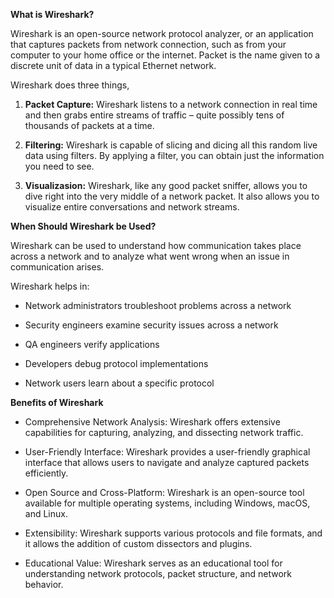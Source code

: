 **What is Wireshark?**

Wireshark is an open-source network protocol analyzer, or an application
that captures packets from network connection, such as from your
computer to your home office or the internet. Packet is the name given
to a discrete unit of data in a typical Ethernet network.

Wireshark does three things,

1.  **Packet Capture:** Wireshark listens to a network connection in
    real time and then grabs entire streams of traffic – quite possibly
    tens of thousands of packets at a time.

2.  **Filtering:** Wireshark is capable of slicing and dicing all this
    random live data using filters. By applying a filter, you can obtain
    just the information you need to see.

3.  **Visualizasion:** Wireshark, like any good packet sniffer, allows
    you to dive right into the very middle of a network packet. It also
    allows you to visualize entire conversations and network streams.

**When Should Wireshark be Used?**

Wireshark can be used to understand how communication takes place across
a network and to analyze what went wrong when an issue in communication
arises.

Wireshark helps in:

  - Network administrators troubleshoot problems across a network

  - Security engineers examine security issues across a network

  - QA engineers verify applications

  - Developers debug protocol implementations

  - Network users learn about a specific protocol

**Benefits of Wireshark**

  - <span class="underline">Comprehensive Network Analysis:</span>
    Wireshark offers extensive capabilities for capturing, analyzing,
    and dissecting network traffic.

  - <span class="underline">User-Friendly Interface:</span> Wireshark
    provides a user-friendly graphical interface that allows users to
    navigate and analyze captured packets efficiently.

  - <span class="underline">Open Source and Cross-Platform:</span>
    Wireshark is an open-source tool available for multiple operating
    systems, including Windows, macOS, and Linux.

  - <span class="underline">Extensibility:</span> Wireshark supports
    various protocols and file formats, and it allows the addition of
    custom dissectors and plugins.

  - <span class="underline">Educational Value:</span> Wireshark serves
    as an educational tool for understanding network protocols, packet
    structure, and network behavior.
